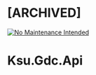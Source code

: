 # [ARCHIVED]
[![No Maintenance Intended](http://unmaintained.tech/badge.svg)](http://unmaintained.tech/)

# Ksu.Gdc.Api
